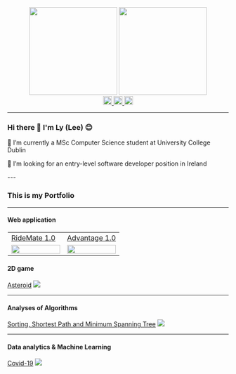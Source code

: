 <div id="header" align="center">
  <img src="https://media.giphy.com/media/Ll22OhMLAlVDb8UQWe/giphy.gif" height="200"/>
  <img src="https://media.giphy.com/media/EOmYN5kVP3W2Lyn6dx/giphy.gif" height="200"/>
</div>

<div id="badges" align="center">
  <a href="https://www.linkedin.com/in/lymnguyen123/">
    <img src="https://img.shields.io/badge/LinkedIn-blue?style=for-the-badge&logo=linkedin&logoColor=white" height="20" alt="LinkedIn Badge"/>
  </a>
  <a href="mailto:lynm131@gmail.com">
    <img src="https://img.shields.io/badge/Gmail-red?style=for-the-badge&logo=gmail&logoColor=white" height="20" alt="LinkedIn Badge"/>
  </a>
  <img src="https://komarev.com/ghpvc/?username=minhlynguyen&style=flat-square&color=blue" height="20" alt=""/>
</div>

___
### Hi there 👋 I'm Ly (Lee) 😊
<div>
  <p>🔭 I’m currently a MSc Computer Science student at University College Dublin </p>
  <p>👯 I’m looking for an entry-level software developer position in Ireland </p>
</div>
---

### This is my Portfolio

---

#### Web application 

<table style="table-layout: fixed; width: 100%; border: 1px solid transparent;>
  <tr style="text-align: center;">
    <td width=50%><a href="https://github.com/minhlynguyen/ucd-se-ridemate">RideMate 1.0</a></td>
    <td><a href="https://github.com/minhlynguyen/ucd-project-advantage">Advantage 1.0</a></td>
  </tr>
  <tr>
    <td><img src="https://github.com/minhlynguyen/ucd-se-ridemate/blob/main/static/complete_ui.png" width=100%></td>
    <td><img src="https://github.com/minhlynguyen/ucd-se-ridemate/blob/main/static/five_nearest_stations.gif" width=100%></td>
  </tr>
 </table>


#### 2D game

[Asteroid](https://github.com/minhlynguyen/ucd-java-asteroid)
<img src="https://github.com/minhlynguyen/ucd-se-ridemate/blob/main/static/complete_ui.png"/>

---

#### Analyses of Algorithms

[Sorting, Shortest Path and Minimum Spanning Tree](https://github.com/minhlynguyen/ucd-dsa-sorting-sp-mst)
<img src="https://github.com/minhlynguyen/ucd-se-ridemate/blob/main/static/complete_ui.png"/>

---

#### Data analytics & Machine Learning

[Covid-19](https://github.com/minhlynguyen/ucd-da-covid-death-prediction)
<img src="https://github.com/minhlynguyen/ucd-se-ridemate/blob/main/static/complete_ui.png"/>
